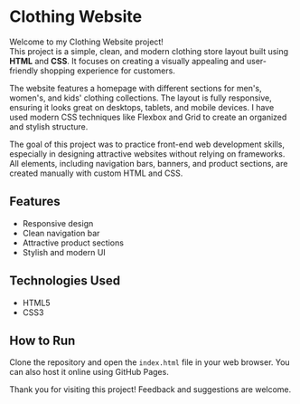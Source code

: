 # Clothing Website

Welcome to my Clothing Website project!  
This project is a simple, clean, and modern clothing store layout built using **HTML** and **CSS**. It focuses on creating a visually appealing and user-friendly shopping experience for customers.

The website features a homepage with different sections for men's, women's, and kids' clothing collections. The layout is fully responsive, ensuring it looks great on desktops, tablets, and mobile devices. I have used modern CSS techniques like Flexbox and Grid to create an organized and stylish structure.

The goal of this project was to practice front-end web development skills, especially in designing attractive websites without relying on frameworks. All elements, including navigation bars, banners, and product sections, are created manually with custom HTML and CSS.

## Features
- Responsive design
- Clean navigation bar
- Attractive product sections
- Stylish and modern UI

## Technologies Used
- HTML5
- CSS3

## How to Run
Clone the repository and open the `index.html` file in your web browser. You can also host it online using GitHub Pages.

Thank you for visiting this project! Feedback and suggestions are welcome.


